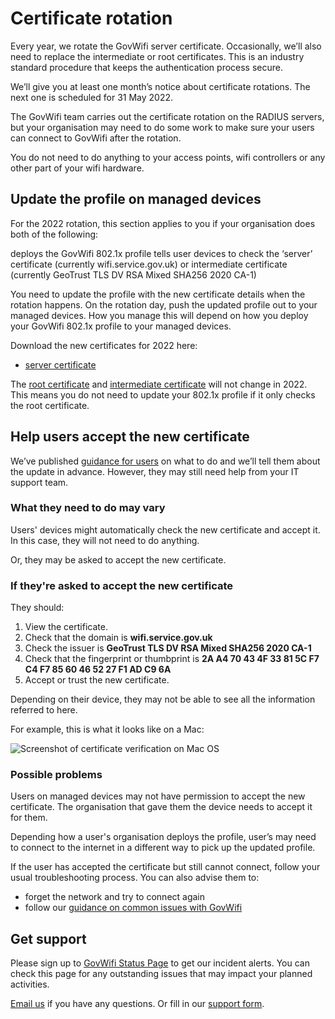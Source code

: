 # Certificate rotation

Every year, we rotate the GovWifi server certificate. Occasionally, we’ll also need to replace the intermediate or root certificates. This is an industry standard procedure that keeps the authentication process secure.

We’ll give you at least one month’s notice about certificate rotations. The next one is scheduled for 31 May 2022.

The GovWifi team carries out the certificate rotation on the RADIUS servers, but your organisation may need to do some work to make sure your users can connect to GovWifi after the rotation.

You do not need to do anything to your access points, wifi controllers or any other part of your wifi hardware.

## Update the profile on managed devices

For the 2022 rotation, this section applies to you if your organisation does both of the following:

deploys the GovWifi 802.1x profile
tells user devices to check the ‘server’ certificate (currently wifi.service.gov.uk) or intermediate certificate (currently GeoTrust TLS DV RSA Mixed SHA256 2020 CA-1)

You need to update the profile with the new certificate details when the rotation happens. On the rotation day, push the updated profile out to your managed devices. How you manage this will depend on how you deploy your GovWifi 802.1x profile to your managed devices.

Download the new certificates for 2022 here:

- [server certificate](https://docs.wifi.service.gov.uk/assets/2022/wifi.service.gov.uk.crt)

The [root certificate](https://docs.wifi.service.gov.uk/assets/2022/DigiCertGlobalRootCA.crt) and [intermediate certificate](https://docs.wifi.service.gov.uk/assets/2022/GeoTrustRSACA2021.crt) will not change in 2022. This means you do not need to update your 802.1x profile if it only checks the root certificate.

## Help users accept the new certificate

We’ve published [guidance for users](https://www.wifi.service.gov.uk/connect-to-govwifi/update-govwifi-server-certificate/) on what to do and we’ll tell them about the update in advance. However, they may still need help from your IT support team.

### What they need to do may vary

Users' devices might automatically check the new certificate and accept it. In this case, they will not need to do anything.

Or, they may be asked to accept the new certificate.

### If they're asked to accept the new certificate

They should:

1. View the certificate.
1. Check that the domain is **wifi.service.gov.uk**
1. Check the issuer is **GeoTrust TLS DV RSA Mixed SHA256 2020 CA-1**
1. Check that the fingerprint or thumbprint is **2A A4 70 43 4F 33 81 5C F7 C4 F7 85 60 46 52 27 F1 AD C9 6A**
1. Accept or trust the new certificate.

Depending on their device, they may not be able to see all the information referred to here.

For example, this is what it looks like on a Mac:

![Screenshot of certificate verification on Mac OS](https://docs.wifi.service.gov.uk/assets/images/screenshot_macos.jpg)

### Possible problems

Users on managed devices may not have permission to accept the new certificate. The organisation that gave them the device needs to accept it for them.

Depending how a user's organisation deploys the profile, user’s may need to connect to the internet in a different way to pick up the updated profile.

If the user has accepted the certificate but still cannot connect, follow your usual troubleshooting process. You can also advise them to:

- forget the network and try to connect again
- follow our [guidance on common issues with GovWifi](https://www.wifi.service.gov.uk/connect-to-govwifi/get-help-connecting/)

## Get support

Please sign up to [GovWifi Status Page](https://status.wifi.service.gov.uk/) to get our incident alerts. You can check this page for any outstanding issues that may impact your planned activities.

[Email us](mailto:govwifi-support@digital.cabinet-office.gov.uk) if you have any questions. Or fill in our [support form](https://admin.wifi.service.gov.uk/help).
